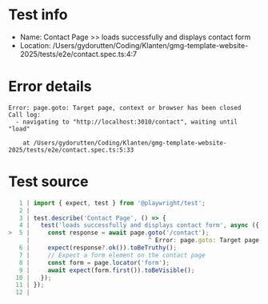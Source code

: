 # Test info

- Name: Contact Page >> loads successfully and displays contact form
- Location: /Users/gydorutten/Coding/Klanten/gmg-template-website-2025/tests/e2e/contact.spec.ts:4:7

# Error details

```
Error: page.goto: Target page, context or browser has been closed
Call log:
  - navigating to "http://localhost:3010/contact", waiting until "load"

    at /Users/gydorutten/Coding/Klanten/gmg-template-website-2025/tests/e2e/contact.spec.ts:5:33
```

# Test source

```ts
   1 | import { expect, test } from '@playwright/test';
   2 |
   3 | test.describe('Contact Page', () => {
   4 |   test('loads successfully and displays contact form', async ({ page }) => {
>  5 |     const response = await page.goto('/contact');
     |                                 ^ Error: page.goto: Target page, context or browser has been closed
   6 |     expect(response?.ok()).toBeTruthy();
   7 |     // Expect a form element on the contact page
   8 |     const form = page.locator('form');
   9 |     await expect(form.first()).toBeVisible();
  10 |   });
  11 | });
  12 |
```